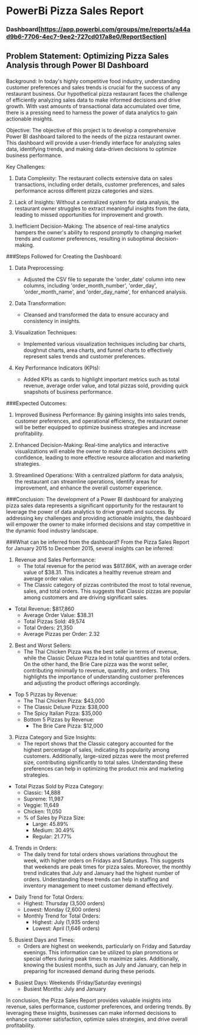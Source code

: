 # PowerBi Pizza Sales Report

### Dashboard[https://app.powerbi.com/groups/me/reports/a44ad9b6-7706-4ec7-9ee2-727cd017a8e0/ReportSection]

## Problem Statement: Optimizing Pizza Sales Analysis through Power BI Dashboard

###
Background:
In today's highly competitive food industry, understanding customer preferences and sales trends is crucial for the success of any restaurant business. Our hypothetical pizza restaurant faces the challenge of efficiently analyzing sales data to make informed decisions and drive growth. With vast amounts of transactional data accumulated over time, there is a pressing need to harness the power of data analytics to gain actionable insights.

Objective:
The objective of this project is to develop a comprehensive Power BI dashboard tailored to the needs of the pizza restaurant owner. This dashboard will provide a user-friendly interface for analyzing sales data, identifying trends, and making data-driven decisions to optimize business performance.

Key Challenges:
1. Data Complexity: The restaurant collects extensive data on sales transactions, including order details, customer preferences, and sales performance across different pizza categories and sizes.
   
2. Lack of Insights: Without a centralized system for data analysis, the restaurant owner struggles to extract meaningful insights from the data, leading to missed opportunities for improvement and growth.

3. Inefficient Decision-Making: The absence of real-time analytics hampers the owner's ability to respond promptly to changing market trends and customer preferences, resulting in suboptimal decision-making.

###Steps Followed for Creating the Dashboard:
1. Data Preprocessing:
   - Adjusted the CSV file to separate the 'order_date' column into new columns, including 'order_month_number', 'order_day', 'order_month_name', and 'order_day_name', for enhanced analysis.

2. Data Transformation:
   - Cleansed and transformed the data to ensure accuracy and consistency in insights.

3. Visualization Techniques:
   - Implemented various visualization techniques including bar charts, doughnut charts, area charts, and funnel charts to effectively represent sales trends and customer preferences.

4. Key Performance Indicators (KPIs):
   - Added KPIs as cards to highlight important metrics such as total revenue, average order value, and total pizzas sold, providing quick snapshots of business performance.

###Expected Outcomes:
1. Improved Business Performance: By gaining insights into sales trends, customer preferences, and operational efficiency, the restaurant owner will be better equipped to optimize business strategies and increase profitability.

2. Enhanced Decision-Making: Real-time analytics and interactive visualizations will enable the owner to make data-driven decisions with confidence, leading to more effective resource allocation and marketing strategies.

3. Streamlined Operations: With a centralized platform for data analysis, the restaurant can streamline operations, identify areas for improvement, and enhance the overall customer experience.

###Conclusion:
The development of a Power BI dashboard for analyzing pizza sales data represents a significant opportunity for the restaurant to leverage the power of data analytics to drive growth and success. By addressing key challenges and providing actionable insights, the dashboard will empower the owner to make informed decisions and stay competitive in the dynamic food industry landscape.

###What can be inferred from the dashboard?
From the Pizza Sales Report for January 2015 to December 2015, several insights can be inferred:

1. Revenue and Sales Performance:
   - The total revenue for the period was $817.86K, with an average order value of $38.31. This indicates a healthy revenue stream and average order value.
   - The Classic category of pizzas contributed the most to total revenue, sales, and total orders. This suggests that Classic pizzas are popular among customers and are driving significant sales.

- Total Revenue: $817,860
   - Average Order Value: $38.31
   - Total Pizzas Sold: 49,574
   - Total Orders: 21,350
   - Average Pizzas per Order: 2.32

2. Best and Worst Sellers:
   - The Thai Chicken Pizza was the best seller in terms of revenue, while the Classic Deluxe Pizza led in total quantities and total orders. On the other hand, the Brie Care pizza was the worst seller, contributing minimally to revenue, quantity, and orders. This highlights the importance of understanding customer preferences and adjusting the product offerings accordingly.

- Top 5 Pizzas by Revenue:
     - The Thai Chicken Pizza: $43,000
     - The Classic Deluxe Pizza: $38,000
     - The Spicy Italian Pizza: $35,000
   - Bottom 5 Pizzas by Revenue:
     - The Brie Care Pizza: $12,000


3. Pizza Category and Size Insights:
   - The report shows that the Classic category accounted for the highest percentage of sales, indicating its popularity among customers. Additionally, large-sized pizzas were the most preferred size, contributing significantly to total sales. Understanding these preferences can help in optimizing the product mix and marketing strategies.

- Total Pizzas Sold by Pizza Category:
     - Classic: 14,888
     - Supreme: 11,987
     - Veggie: 11,649
     - Chicken: 11,050
   - % of Sales by Pizza Size:
     - Large: 45.89%
     - Medium: 30.49%
     - Regular: 21.77%


4. Trends in Orders:
   - The daily trend for total orders shows variations throughout the week, with higher orders on Fridays and Saturdays. This suggests that weekends are peak times for pizza sales. Moreover, the monthly trend indicates that July and January had the highest number of orders. Understanding these trends can help in staffing and inventory management to meet customer demand effectively.

- Daily Trend for Total Orders:
     - Highest: Thursday (3,500 orders)
     - Lowest: Monday (2,600 orders)
   - Monthly Trend for Total Orders:
     - Highest: July (1,935 orders)
     - Lowest: April (1,646 orders) 


5. Busiest Days and Times:
   - Orders are highest on weekends, particularly on Friday and Saturday evenings. This information can be utilized to plan promotions or special offers during peak times to maximize sales. Additionally, knowing the busiest months, such as July and January, can help in preparing for increased demand during these periods.

- Busiest Days: Weekends (Friday/Saturday evenings)
   - Busiest Months: July and January 


In conclusion, the Pizza Sales Report provides valuable insights into revenue, sales performance, customer preferences, and ordering trends. By leveraging these insights, businesses can make informed decisions to enhance customer satisfaction, optimize sales strategies, and drive overall profitability. 
